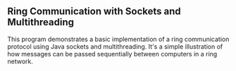 ## Ring Communication with Sockets and Multithreading

This program demonstrates a basic implementation of a ring communication protocol using Java sockets and multithreading. It's a simple illustration of how messages can be passed sequentially between computers in a ring network.
